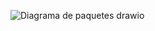 ![Diagrama de paquetes drawio](https://user-images.githubusercontent.com/89890819/145140237-6572d7aa-de47-4461-b041-6c174fee1648.png)
